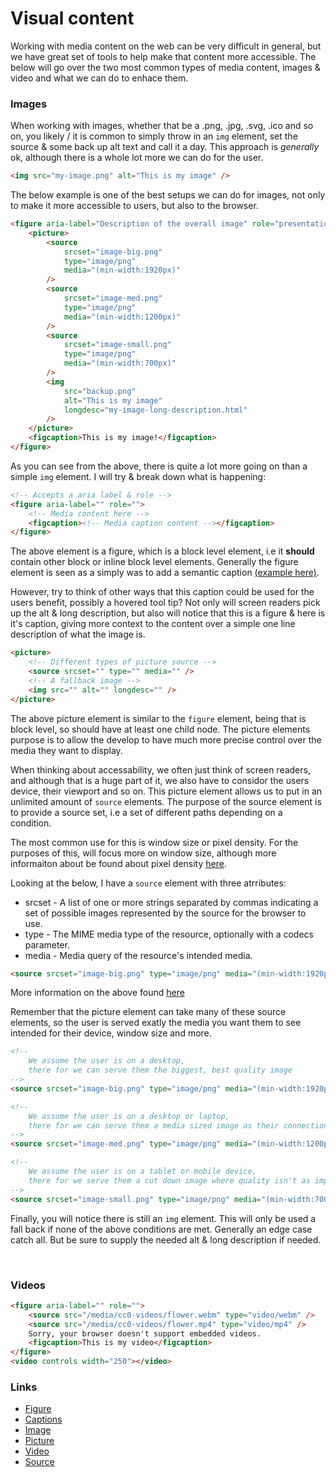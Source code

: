 # Visual content

Working with media content on the web can be very difficult in general, but we have great set of tools to help make that content more accessible. The below will go over the two most common types of media content, images & video and what we can do to enhace them.

### Images

When working with images, whether that be a .png, .jpg, .svg, .ico and so on, you likely / it is common to simply throw in an `img` element, set the source & some back up alt text and call it a day. This approach is _generally_ ok, although there is a whole lot more we can do for the user.

```html
<img src="my-image.png" alt="This is my image" />
```

The below example is one of the best setups we can do for images, not only to make it more accessible to users, but also to the browser.

```html
<figure aria-label="Description of the overall image" role="presentation">
    <picture>
        <source
            srcset="image-big.png"
            type="image/png"
            media="(min-width:1920px)"
        />
        <source
            srcset="image-med.png"
            type="image/png"
            media="(min-width:1200px)"
        />
        <source
            srcset="image-small.png"
            type="image/png"
            media="(min-width:700px)"
        />
        <img
            src="backup.png"
            alt="This is my image"
            longdesc="my-image-long-description.html"
        />
    </picture>
    <figcaption>This is my image!</figcaption>
</figure>
```

As you can see from the above, there is quite a lot more going on than a simple `img` element.
I will try & break down what is happening:

```html
<!-- Accepts a aria label & role -->
<figure aria-label="" role="">
    <!-- Media content here -->
    <figcaption><!-- Media caption content --></figcaption>
</figure>
```

The above element is a figure, which is a block level element, i.e it **should** contain other block or inline block level elements.
Generally the figure element is seen as a simply was to add a semantic caption [(example here)](https://en.wikibooks.org/wiki/LaTeX/Floats,_Figures_and_Captions#/media/File:Latex_caption_example.png).

However, try to think of other ways that this caption could be used for the users benefit, possibly a hovered tool tip?
Not only will screen readers pick up the alt & long description, but also will notice that this is a figure & here is it's caption, giving more context to the content over a simple one line description of what the image is.

```html
<picture>
    <!-- Different types of picture source -->
    <source srcset="" type="" media="" />
    <!-- A fallback image -->
    <img src="" alt="" longdesc="" />
</picture>
```

The above picture element is similar to the `figure` element, being that is block level, so should have at least one child node.
The picture elements purpose is to allow the develop to have much more precise control over the media they want to display.

When thinking about accessability, we often just think of screen readers, and although that is a huge part of it, we also have to considor the users device, their viewport and so on. This picture element allows us to put in an unlimited amount of `source` elements. The purpose of the source element is to provide a source set, i.e a set of different paths depending on a condition.

The most common use for this is window size or pixel density. For the purposes of this, will focus more on window size, although more informaiton about be found about pixel density [here](https://css-tricks.com/snippets/css/retina-display-media-query/).

Looking at the below, I have a `source` element with three atrributes:

-   srcset - A list of one or more strings separated by commas indicating a set of possible images represented by the source for the browser to use.
-   type - The MIME media type of the resource, optionally with a codecs parameter.
-   media - Media query of the resource's intended media.

```html
<source srcset="image-big.png" type="image/png" media="(min-width:1920px)" />
```

More information on the above found [here](https://developer.mozilla.org/en-US/docs/Web/HTML/Element/source)

Remember that the picture element can take many of these source elements, so the user is served exatly the media you want them to see intended for their device, window size and more.

```html
<!-- 
    We assume the user is on a desktop,
    there for we can serve them the biggest, best quality image
-->
<source srcset="image-big.png" type="image/png" media="(min-width:1920px)" />

<!-- 
    We assume the user is on a desktop or laptop,
    there for we can serve them a media sized image as their connection may not be strong
-->
<source srcset="image-med.png" type="image/png" media="(min-width:1200px)" />

<!-- 
    We assume the user is on a tablet or mobile device,
    there for we serve them a cut down image where quality isn't as important
-->
<source srcset="image-small.png" type="image/png" media="(min-width:700px)" />
```

Finally, you will notice there is still an `img` element. This will only be used a fall back if none of the above conditions are met.
Generally an edge case catch all. But be sure to supply the needed alt & long description if needed.

&nbsp;

### Videos

```html
<figure aria-label="" role="">
    <source src="/media/cc0-videos/flower.webm" type="video/webm" />
    <source src="/media/cc0-videos/flower.mp4" type="video/mp4" />
    Sorry, your browser doesn't support embedded videos.
    <figcaption>This is my video</figcaption>
</figure>
<video controls width="250"></video>
```

### Links

-   [Figure](https://developer.mozilla.org/en-US/docs/Web/HTML/Element/figure)
-   [Captions](https://developer.mozilla.org/en-US/docs/Web/HTML/Element/figcaption)
-   [Image](https://developer.mozilla.org/en-US/docs/Learn/HTML/Multimedia_and_embedding/Images_in_HTML)
-   [Picture](https://developer.mozilla.org/en-US/docs/Web/HTML/Element/picture)
-   [Video](https://developer.mozilla.org/en-US/docs/Web/HTML/Element/video)
-   [Source](https://developer.mozilla.org/en-US/docs/Web/HTML/Element/source)
